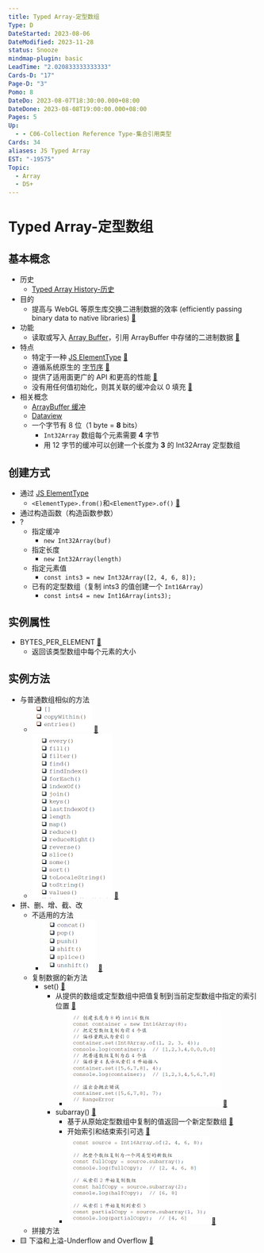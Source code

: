 ```yaml
---
title: Typed Array-定型数组
Type: D
DateStarted: 2023-08-06
DateModified: 2023-11-28
status: Snooze
mindmap-plugin: basic
LeadTime: "2.020833333333333"
Cards-D: "17"
Page-D: "3"
Pomo: 8
DateDo: 2023-08-07T18:30:00.000+08:00
DateDone: 2023-08-08T19:00:00.000+08:00
Pages: 5
Up:
  - - C06-Collection Reference Type-集合引用类型
Cards: 34
aliases: JS Typed Array
EST: "-19575"
Topic:
  - Array
  - DS+
---
```


# Typed Array-定型数组

## 基本概念

- 历史
  - [Typed Array History-历史](Typed-Array-History-历史.md)
- 目的
  - 提高与 WebGL 等原生库交换二进制数据的效率 (efficiently passing binary data to native libraries) [📌](obsidian://jump-to-pdf?id=ProJS-ZN&annotate=d99d3af2-a246-c435)
- 功能
  - 读取或写入 [Array Buffer](ArrayBuffer-缓冲.md)，引用 ArrayBuffer 中存储的二进制数据 [📌](obsidian://jump-to-pdf?id=ProJS-ZN&annotate=da5098cf-abd7-aad0)
- 特点
  - 特定于一种 [JS ElementType](ElementType.md) [📌](obsidian://jump-to-pdf?id=ProJS-ZN&annotate=d0c8811e-4015-b619)
  - 遵循系统原生的 [字节序](Endianness-字节序.md) [📌](obsidian://jump-to-pdf?id=ProJS-ZN&annotate=3f26d80d-7226-addb)
  - 提供了适用面更广的 API 和更高的性能 [📌](obsidian://jump-to-pdf?id=ProJS-ZN&annotate=54394e5c-9e31-3878)
  - 没有用任何值初始化，则其关联的缓冲会以 0 填充 [📌](obsidian://jump-to-pdf?id=ProJS-ZN&annotate=449ecd6a-4700-d243)
- 相关概念
  - [ArrayBuffer 缓冲](ArrayBuffer-缓冲.md)
  - [Dataview](Dataview.md)
  - 一个字节有 8 位（1 byte = **8** bits）
    - `Int32Array` 数组每个元素需要 **4** 字节
    - 用 12 字节的缓冲可以创建一个长度为 **3** 的 Int32Array 定型数组

## 创建方式

- 通过 [JS ElementType](ElementType.md)
  - `<ElementType>.from()`和`<ElementType>.of()` [📌](obsidian://jump-to-pdf?id=ProJS-ZN&annotate=1f91c41c-a6d7-3f41)
- 通过构造函数（构造函数参数）
- ?
  - 指定缓冲
    - `new Int32Array(buf)`
  - 指定长度
    - `new Int32Array(length)`
  - 指定元素值
    - `const ints3 = new Int32Array([2, 4, 6, 8]);`
  - 已有的定型数组（复制 ints3 的值创建一个 `Int16Array`）
    - `const ints4 = new Int16Array(ints3);`

## 实例属性

- BYTES_PER_ELEMENT [📌](obsidian://jump-to-pdf?id=ProJS-ZN&annotate=bc3783f4-e168-ea31)
  - 返回该类型数组中每个元素的大小

## 实例方法

- 与普通数组相似的方法
  - ![](./z-Assets/1691479384516.png) [📌](obsidian://jump-to-pdf?id=ProJS-ZN&annotate=efaf4dda-e67e-94a2)
  - ![](./z-Assets/1691479394996.png) [📌](obsidian://jump-to-pdf?id=ProJS-ZN&annotate=2cd981fe-8b4d-e6cb)
- 拼、删、增、截、改
  - 不适用的方法
    - ![](./z-Assets/1691479512448.png) [📌](obsidian://jump-to-pdf?id=ProJS-ZN&annotate=6d6ac39d-c030-7453)
  - 复制数据的新方法
    - set() [📌](obsidian://jump-to-pdf?id=ProJS-ZN&annotate=febf8d19-0b8c-e53c)
      - 从提供的数组或定型数组中把值复制到当前定型数组中指定的索引位置 [📌](obsidian://jump-to-pdf?id=ProJS-ZN&annotate=93948f7e-b5f8-57b5)
        - ![](./z-Assets/1691479695992.png) [📌](obsidian://jump-to-pdf?id=ProJS-ZN&annotate=833ff7bc-b582-28c9)
      - subarray() [📌](obsidian://jump-to-pdf?id=ProJS-ZN&annotate=17219271-1fd7-caaa)
        - 基于从原始定型数组中复制的值返回一个新定型数组 [📌](obsidian://jump-to-pdf?id=ProJS-ZN&annotate=42946009-b1ce-ac1f)
        - 开始索引和结束索引可选 [📌](obsidian://jump-to-pdf?id=ProJS-ZN&annotate=1aa13bd4-d289-948a)
        - ![](./z-Assets/1691479818115.png) [📌](obsidian://jump-to-pdf?id=ProJS-ZN&annotate=566e9cb1-27ce-8d16)
  - 拼接方法
- 🟨 下溢和上溢-Underflow and Overflow [📌](obsidian://jump-to-pdf?id=ProJS-ZN&annotate=1144ee1c-f89c-5b14)
<!--SR:!2023-08-25,10,250-->

